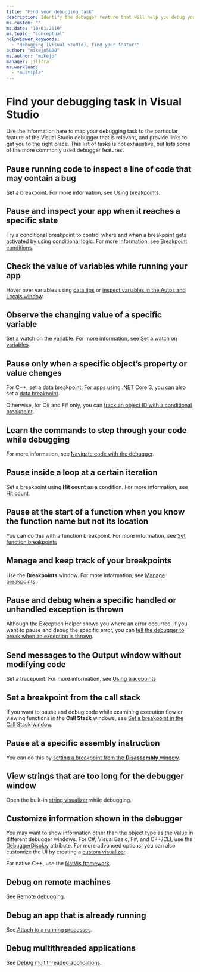 ```yaml
---
title: "Find your debugging task"
description: Identify the debugger feature that will help you debug your app
ms.custom: ""
ms.date: "10/01/2019"
ms.topic: "conceptual"
helpviewer_keywords:
  - "debugging [Visual Studio], find your feature"
author: "mikejo5000"
ms.author: "mikejo"
manager: jillfra
ms.workload:
  - "multiple"
---
```

# Find your debugging task in Visual Studio

Use the information here to map your debugging task to the particular feature of the Visual Studio debugger that is relevant, and provide links to get you to the right place. This list of tasks is not exhaustive, but lists some of the more commonly used debugger features.

## Pause running code to inspect a line of code that may contain a bug

Set a breakpoint. For more information, see [Using breakpoints](using-breakpoints.md).

## Pause and inspect your app when it reaches a specific state

Try a conditional breakpoint to control where and when a breakpoint gets activated by using conditional logic. For more information, see [Breakpoint conditions](using-breakpoints.md#breakpoint-conditions).

## Check the value of variables while running your app

Hover over variables using [data tips](view-data-values-in-data-tips-in-the-code-editor.md) or [inspect variables in the Autos and Locals window](autos-and-locals-windows.md).

## Observe the changing value of a specific variable

Set a watch on the variable. For more information, see [Set a watch on variables](uwatch-and-quickwatch-windows.md).

## Pause only when a specific object’s property or value changes

For C++, set a [data breakpoint](using-breakpoints.md#BKMK_set_a_data_breakpoint_native_cplusplus_only). For apps using .NET Core 3, you can also set a [data breakpoint](using-breakpoints.md#BKMK_set_a_data_breakpoint_managed).

Otherwise, for C# and F# only, you can [track an object ID with a conditional breakpoint](using-breakpoints.md#using-object-ids-in-breakpoint-conditions-c-and-f).

## Learn the commands to step through your code while debugging

For more information, see [Navigate code with the debugger](navigating-through-code-with-the-debugger.md).

## Pause inside a loop at a certain iteration

Set a breakpoint using **Hit count** as a condition. For more information, see [Hit count](using-breakpoints.md#hit-count).

## Pause at the start of a function when you know the function name but not its location

You can do this with a function breakpoint. For more information, see [Set function breakpoints](using-breakpoints.md#BKMK_Set_a_breakpoint_in_a_source_file)

## Manage and keep track of your breakpoints

Use the **Breakpoints** window. For more information, see [Manage breakpoints](using-breakpoints.md#BKMK_Specify_advanced_properties_of_a_breakpoint_).

## Pause and debug when a specific handled or unhandled exception is thrown

Although the Exception Helper shows you where an error occurred, if you want to pause and debug the specific error, you can [tell the debugger to break when an exception is thrown](managing-exceptions-with-the-debugger.md#tell-the-debugger-to-break-when-an-exception-is-thrown).

## Send messages to the Output window without modifying code

Set a tracepoint. For more information, see [Using tracepoints](using-tracepoints.md).

## Set a breakpoint from the call stack

If you want to pause and debug code while examining execution flow or viewing functions in the **Call Stack** windows, see [Set a breakpoint in the Call Stack window](using-breakpoints.md#BKMK_Set_a_breakpoint_in_the_call_stack_window).

## Pause at a specific assembly instruction

You can do this by [setting a breakpoint from the **Disassembly** window](using-breakpoints.md#setting-a-breakpoint-in-the-disassembly-window).

## View strings that are too long for the debugger window

Open the built-in [string visualizer](view-strings-visualizer.md) while debugging.

## Customize information shown in the debugger

You may want to show information other than the object type as the value in different debugger windows. For C#, Visual Basic, F#, and C++/CLI, use the [DebuggerDisplay](using-the-debuggerdisplay-attribute.md) attribute. For more advanced options, you can also customize the UI by creating a [custom visualizer](create-custom-visualizers-of-data.md).

For native C++, use the [NatVis framework](create-custom-views-of-native-objects.md).

## Debug on remote machines

See [Remote debugging](remote-debugging.md).

## Debug an app that is already running

See [Attach to a running processes](attach-to-running-processes-with-the-visual-studio-debugger.md).

## Debug multithreaded applications

See [Debug multithreaded applications](debug-multithreaded-applications-in-visual-studio.md).